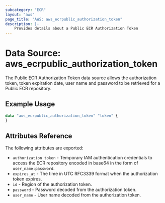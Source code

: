 ```yaml
---
subcategory: "ECR"
layout: "aws"
page_title: "AWS: aws_ecrpublic_authorization_token"
description: |-
    Provides details about a Public ECR Authorization Token
---
```


# Data Source: aws_ecrpublic_authorization_token

The Public ECR Authorization Token data source allows the authorization token, token expiration date, user name and password to be retrieved for a Public ECR repository.

## Example Usage

```terraform
data "aws_ecrpublic_authorization_token" "token" {
}
```

## Attributes Reference

The following attributes are exported:

* `authorization_token` - Temporary IAM authentication credentials to access the ECR repository encoded in base64 in the form of `user_name:password`.
* `expires_at` - The time in UTC RFC3339 format when the authorization token expires.
* `id` - Region of the authorization token.
* `password` - Password decoded from the authorization token.
* `user_name` - User name decoded from the authorization token.
